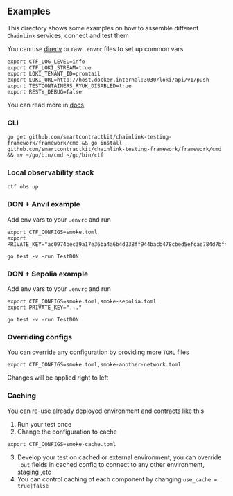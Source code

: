## Examples
This directory shows some examples on how to assemble different `Chainlink` services, connect and test them

You can use [direnv](https://direnv.net/) or raw `.envrc` files to set up common vars
```
export CTF_LOG_LEVEL=info
export CTF_LOKI_STREAM=true
export LOKI_TENANT_ID=promtail
export LOKI_URL=http://host.docker.internal:3030/loki/api/v1/push
export TESTCONTAINERS_RYUK_DISABLED=true
export RESTY_DEBUG=false
```
You can read more in [docs](https://github.com/smartcontractkit/chainlink-testing-framework/blob/main/framework/README.md)

### CLI
```
go get github.com/smartcontractkit/chainlink-testing-framework/framework/cmd && go install github.com/smartcontractkit/chainlink-testing-framework/framework/cmd && mv ~/go/bin/cmd ~/go/bin/ctf
```

### Local observability stack
```
ctf obs up
```

### DON + Anvil example
Add env vars to your `.envrc` and run
```
export CTF_CONFIGS=smoke.toml
export PRIVATE_KEY="ac0974bec39a17e36ba4a6b4d238ff944bacb478cbed5efcae784d7bf4f2ff80"

go test -v -run TestDON
```

### DON + Sepolia example
Add env vars to your `.envrc` and run
```
export CTF_CONFIGS=smoke.toml,smoke-sepolia.toml
export PRIVATE_KEY="..."

go test -v -run TestDON
```

### Overriding configs
You can override any configuration by providing more `TOML` files
```
export CTF_CONFIGS=smoke.toml,smoke-another-network.toml
```
Changes will be applied right to left

### Caching
You can re-use already deployed environment and contracts like this
1. Run your test once
2. Change the configuration to cache
```
export CTF_CONFIGS=smoke-cache.toml
```
3. Develop your test on cached or external environment, you can override `.out` fields in cached config to connect to any other environment, staging ,etc
4. You can control caching of each component by changing `use_cache = true|false`